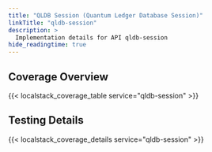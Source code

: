 ```yaml
---
title: "QLDB Session (Quantum Ledger Database Session)"
linkTitle: "qldb-session"
description: >
  Implementation details for API qldb-session
hide_readingtime: true
---
```


## Coverage Overview
{{< localstack_coverage_table service="qldb-session" >}}

## Testing Details
{{< localstack_coverage_details service="qldb-session" >}}
